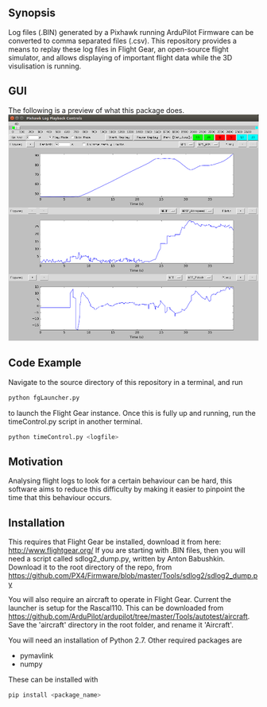 ## Synopsis

Log files (.BIN)  generated by a Pixhawk running ArduPilot Firmware can be converted to comma separated files (.csv). This repository provides a means to replay these log files in Flight Gear, an open-source flight simulator, and allows displaying of important flight data while the 3D visulisation is running.

## GUI
The following is a preview of what this package does.
![Logger Screenshot](Logger.png?raw=true "Logger Screenshot")

## Code Example

Navigate to the source directory of this repository in a terminal, and run

```python
python fgLauncher.py
```
to launch the Flight Gear instance. Once this is fully up and running, run the timeControl.py script in another terminal.

```python
python timeControl.py <logfile>
```

## Motivation

Analysing flight logs to look for a certain behaviour can be hard, this software aims to reduce this difficulty by making it easier to pinpoint the time that this behaviour occurs.

## Installation

This requires that Flight Gear be installed, download it from here: http://www.flightgear.org/
If you are starting with .BIN files, then you will need a script called sdlog2_dump.py, written by Anton Babushkin. Download it to the root directory of the repo, from https://github.com/PX4/Firmware/blob/master/Tools/sdlog2/sdlog2_dump.py

You will also require an aircraft to operate in Flight Gear. Current the launcher is setup for the Rascal110. This can be downloaded from https://github.com/ArduPilot/ardupilot/tree/master/Tools/autotest/aircraft. Save the 'aircraft' directory in the root folder, and rename it 'Aircraft'.

You will need an installation of Python 2.7. Other required packages are
* pymavlink
* numpy

These can be installed with

```python
pip install <package_name>
```